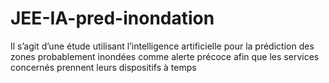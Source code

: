 # JEE-IA-pred-inondation
Il s’agit d’une étude utilisant l’intelligence artificielle pour la prédiction des zones probablement inondées comme alerte précoce afin que les services concernés prennent leurs dispositifs à temps
